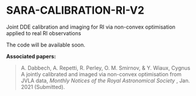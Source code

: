# SARA-CALIBRATION-RI-V2
Joint DDE calibration and imaging for RI via non-convex optimisation applied to real RI observations

The code will be available soon.

**Associated papers:**
> A. Dabbech, A. Repetti, R. Perley, O. M. Smirnov, & Y. Wiaux, Cygnus A jointly calibrated and imaged via non-convex optimisation from JVLA data</a>, <i>Monthly Notices of the Royal Astronomical Society </i>, Jan. 2021 (Submitted).
# <a href="https://arxiv.org/abs/1701.03689">
